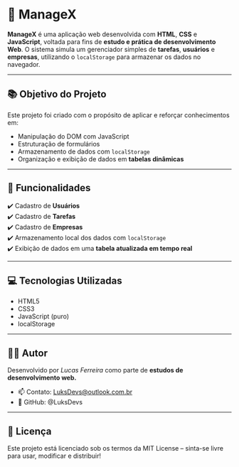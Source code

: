 # 🧩 ManageX

**ManageX** é uma aplicação web desenvolvida com **HTML**, **CSS** e **JavaScript**, voltada para fins de **estudo e prática de desenvolvimento Web**. O sistema simula um gerenciador simples de **tarefas**, **usuários** e **empresas**, utilizando o `localStorage` para armazenar os dados no navegador.

---

## 📚 Objetivo do Projeto

Este projeto foi criado com o propósito de aplicar e reforçar conhecimentos em:

- Manipulação do DOM com JavaScript
- Estruturação de formulários
- Armazenamento de dados com `localStorage`
- Organização e exibição de dados em **tabelas dinâmicas**

---

## 🚀 Funcionalidades

✔️ Cadastro de **Usuários**  
✔️ Cadastro de **Tarefas**  
✔️ Cadastro de **Empresas**  
✔️ Armazenamento local dos dados com `localStorage`  
✔️ Exibição de dados em uma **tabela atualizada em tempo real**  

---

## 💻 Tecnologias Utilizadas

- HTML5
- CSS3
- JavaScript (puro)
- localStorage

---

## 🧑‍💻 Autor

Desenvolvido por *Lucas Ferreira* como parte de **estudos de desenvolvimento web.**
- 📫 Contato: LuksDevs@outlook.com.br
- 🔗 GitHub: @LuksDevs

---

## 📄 Licença
Este projeto está licenciado sob os termos da MIT License – sinta-se livre para usar, modificar e distribuir!
